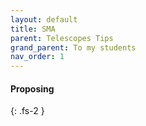 ```yaml
---
layout: default
title: SMA
parent: Telescopes Tips
grand_parent: To my students
nav_order: 1
---
```


#### Proposing


{: .fs-2 }
